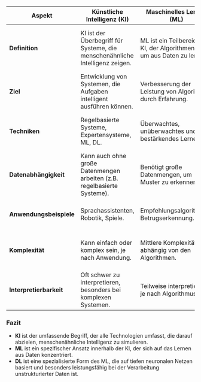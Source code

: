 
| **Aspekt**              | **Künstliche Intelligenz (KI)**                                              | **Maschinelles Lernen (ML)**                                                  | **Deep Learning (DL)**                                                             |
| ----------------------- | ---------------------------------------------------------------------------- | ----------------------------------------------------------------------------- | ---------------------------------------------------------------------------------- |
| **Definition**          | KI ist der Überbegriff für Systeme, die menschenähnliche Intelligenz zeigen. | ML ist ein Teilbereich der KI, der Algorithmen nutzt, um aus Daten zu lernen. | DL ist ein Teilbereich des ML, der neuronale Netze mit vielen Schichten verwendet. |
| **Ziel**                | Entwicklung von Systemen, die Aufgaben intelligent ausführen können.         | Verbesserung der Leistung von Algorithmen durch Erfahrung.                    | Automatisierung der Merkmalsextraktion und -klassifikation.                        |
| **Techniken**           | Regelbasierte Systeme, Expertensysteme, ML, DL.                              | Überwachtes, unüberwachtes und bestärkendes Lernen.                           | Convolutional Neural Networks (CNNs), Recurrent Neural Networks (RNNs).            |
| **Datenabhängigkeit**   | Kann auch ohne große Datenmengen arbeiten (z.B. regelbasierte Systeme).      | Benötigt große Datenmengen, um Muster zu erkennen.                            | Benötigt sehr große Datenmengen für effektives Training.                           |
| **Anwendungsbeispiele** | Sprachassistenten, Robotik, Spiele.                                          | Empfehlungsalgorithmen, Betrugserkennung.                                     | Bild- und Spracherkennung, autonome Fahrzeuge.                                     |
| **Komplexität**         | Kann einfach oder komplex sein, je nach Anwendung.                           | Mittlere Komplexität, abhängig von den Algorithmen.                           | Hohe Komplexität, erfordert oft spezialisierte Hardware (z.B. GPUs).               |
| **Interpretierbarkeit** | Oft schwer zu interpretieren, besonders bei komplexen Systemen.              | Teilweise interpretierbar, je nach Algorithmus.                               | Oft als "Black Box" betrachtet, schwer zu interpretieren.                          |

### Fazit
- **KI** ist der umfassende Begriff, der alle Technologien umfasst, die darauf abzielen, menschenähnliche Intelligenz zu simulieren.
- **ML** ist ein spezifischer Ansatz innerhalb der KI, der sich auf das Lernen aus Daten konzentriert.
- **DL** ist eine spezialisierte Form des ML, die auf tiefen neuronalen Netzen basiert und besonders leistungsfähig bei der Verarbeitung unstrukturierter Daten ist.
